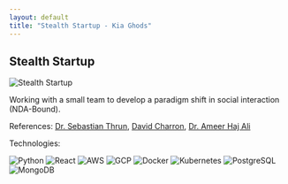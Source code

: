 ```yaml
---
layout: default
title: "Stealth Startup - Kia Ghods"
---
```


<main>
    <section id="description">
        <h2>Stealth Startup</h2>
    <img src="{{ '/assets/media/FighterJet.webp' | relative_url }}" alt="Stealth Startup" class="portfolio-img">
        <p>Working with a small team to develop a paradigm shift in social interaction (NDA-Bound).</p>
        <p class="references">
            References:
            <a href="http://robots.stanford.edu/" target="_blank">Dr. Sebastian Thrun</a>,
            <a href="https://haas.berkeley.edu/faculty/charron-david/" target="_blank">David Charron</a>,
            <a href="https://www.linkedin.com/in/ameer-haj-ali/" target="_blank">Dr. Ameer Haj Ali</a>
        </p>
        <p>Technologies:</p>
        <div class="tech-logos">
            <img src="https://skillicons.dev/icons?i=python" alt="Python" class="tech-logo">
            <img src="https://skillicons.dev/icons?i=react" alt="React" class="tech-logo">
            <img src="https://skillicons.dev/icons?i=aws" alt="AWS" class="tech-logo">
            <img src="https://skillicons.dev/icons?i=gcp" alt="GCP" class="tech-logo">
            <img src="https://skillicons.dev/icons?i=docker" alt="Docker" class="tech-logo">
            <img src="https://skillicons.dev/icons?i=kubernetes" alt="Kubernetes" class="tech-logo">
            <img src="https://skillicons.dev/icons?i=postgresql" alt="PostgreSQL" class="tech-logo">
            <img src="https://skillicons.dev/icons?i=mongodb" alt="MongoDB" class="tech-logo">
        </div>
    </section>
</main>
